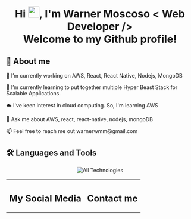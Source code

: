 <h1 align="center">Hi  <img src="https://github.com/abdoachhoubi/abdoachhoubi/blob/main/gifs/Hi.gif" width="30">, I'm Warner Moscoso < Web Developer /> <br> Welcome to my Github profile!</h1> 
<h2> 🐐 About me </h2>
<!--Intro start-->
<p>🔭 I’m currently working on AWS, React, React Native, Nodejs, MongoDB </p>
<p>🌱 I’m currently learning to put together multiple Hyper Beast Stack for Scalable Applications.</p>
<p>☁️ I've keen interest in cloud computing. So, I'm learning AWS</p>
<p>💬 Ask me about AWS, react, react-native, nodejs, mongoDB</p>
<p>📫 Feel free to reach me out warnerwmm@gmail.com</p>
<!--Intro end-->
<h2> 🛠 Languages and Tools </h2>
<p align="center">
  <img src="https://skillicons.dev/icons?i=java,js,cs,bash,powershell,html,css,javascript,react,bootstrap,materialui,vite,wordpress,mysql,sqlite,git,github,gitlab,discord,visualstudio,vscode,eclipse,figma,postman,windows,linux,ubuntu,maven,npm,pnpm" alt="All Technologies" />
</p>

<table>
<tr>
<td>
<h2>My Social Media</h2>
</td>
<td>
<h2>Contact me</h2>
</td>
</tr>
</table>


